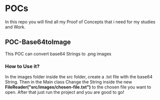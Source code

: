 # POCs

In this repo you will find all my Proof of Concepts that i need for my studies and Work.

## POC-Base64toImage
This POC can convert base64 Strings to .png images<br>
### How to Use it?
In the images folder inside the src folder, create a .txt file with the base64 String. Then in the Main class Change the String inside the new <strong>FileReader("src/images/chosen-file.txt")</strong> to the chosen file you want to open. After that just run the project and you are good to go!
